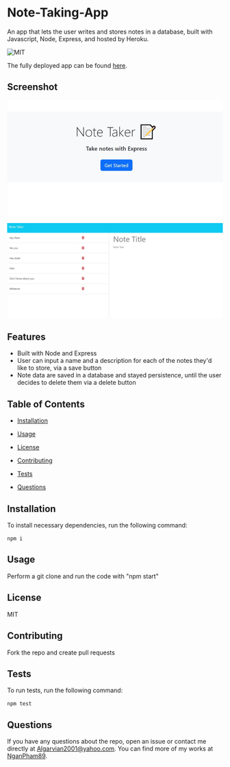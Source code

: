 # Note-Taking-App
An app that lets the user writes and stores notes in a database, built with Javascript, Node, Express, and hosted by Heroku.

![MIT](https://img.shields.io/badge/license-MIT-blue.svg)


The fully deployed app can be found [here](https://afternoon-reaches-14924.herokuapp.com/).

## Screenshot

![Front-Page](./public/assets/images/front-page.jpg)

![Main-Page](./public/assets/images/main-page.jpg)

## Features

- Built with Node and Express
- User can input a name and a description for each of the notes they'd like to store, via a save button
- Note data are saved in a database and stayed persistence, until the user decides to delete them via a delete button

## Table of Contents 

* [Installation](#installation)

* [Usage](#usage)

* [License](#license)

* [Contributing](#contributing)

* [Tests](#tests)

* [Questions](#questions)

## Installation

To install necessary dependencies, run the following command:
~~~
npm i
~~~
## Usage

Perform a git clone and run the code with "npm start"

## License

MIT

## Contributing

Fork the repo and create pull requests

## Tests

To run tests, run the following command:
~~~
npm test
~~~
## Questions

If you have any questions about the repo, open an issue or contact me directly at Algarvian2001@yahoo.com. You can find more of my works at [NganPham89](https://github.com/NganPham89).

